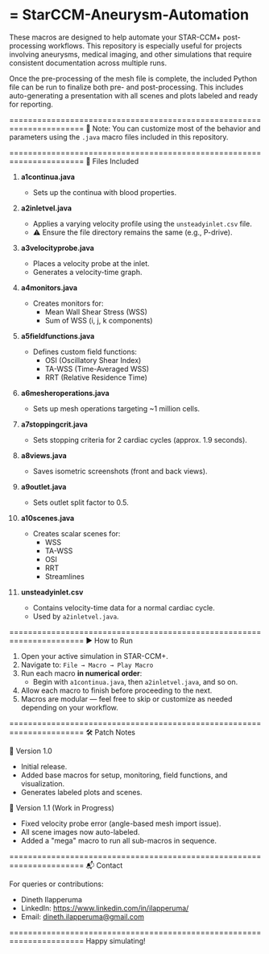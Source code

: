 =
StarCCM-Aneurysm-Automation
=

These macros are designed to help automate your STAR-CCM+ post-processing workflows. This repository is especially useful for projects involving aneurysms, medical imaging, and other simulations that require consistent documentation across multiple runs.

Once the pre-processing of the mesh file is complete, the included Python file can be run to finalize both pre- and post-processing. This includes auto-generating a presentation with all scenes and plots labeled and ready for reporting.

======================================================================
📌 Note:
You can customize most of the behavior and parameters using the `.java` macro files included in this repository.

======================================================================
📂 Files Included

1. **a1continua.java**
   - Sets up the continua with blood properties.
   
2. **a2inletvel.java**
   - Applies a varying velocity profile using the `unsteadyinlet.csv` file.
   - ⚠ Ensure the file directory remains the same (e.g., P-drive).

3. **a3velocityprobe.java**
   - Places a velocity probe at the inlet.
   - Generates a velocity-time graph.

4. **a4monitors.java**
   - Creates monitors for:
     - Mean Wall Shear Stress (WSS)
     - Sum of WSS (i, j, k components)

5. **a5fieldfunctions.java**
   - Defines custom field functions:
     - OSI (Oscillatory Shear Index)
     - TA-WSS (Time-Averaged WSS)
     - RRT (Relative Residence Time)

6. **a6mesheroperations.java**
   - Sets up mesh operations targeting ~1 million cells.

7. **a7stoppingcrit.java**
   - Sets stopping criteria for 2 cardiac cycles (approx. 1.9 seconds).

8. **a8views.java**
   - Saves isometric screenshots (front and back views).

9. **a9outlet.java**
   - Sets outlet split factor to 0.5.

10. **a10scenes.java**
    - Creates scalar scenes for:
      - WSS
      - TA-WSS
      - OSI
      - RRT
      - Streamlines

11. **unsteadyinlet.csv**
    - Contains velocity-time data for a normal cardiac cycle.
    - Used by `a2inletvel.java`.

======================================================================
▶️ How to Run

1. Open your active simulation in STAR-CCM+.
2. Navigate to:
   `File → Macro → Play Macro`
3. Run each macro **in numerical order**:
   - Begin with `a1continua.java`, then `a2inletvel.java`, and so on.
4. Allow each macro to finish before proceeding to the next.
5. Macros are modular — feel free to skip or customize as needed depending on your workflow.

======================================================================
🛠 Patch Notes

📌 Version 1.0
- Initial release.
- Added base macros for setup, monitoring, field functions, and visualization.
- Generates labeled plots and scenes.

📌 Version 1.1 (Work in Progress)
- Fixed velocity probe error (angle-based mesh import issue).
- All scene images now auto-labeled.
- Added a "mega" macro to run all sub-macros in sequence.

======================================================================
📬 Contact

For queries or contributions:
- Dineth Ilapperuma
- LinkedIn: https://www.linkedin.com/in/ilapperuma/
- Email: dineth.ilapperuma@gmail.com

======================================================================
Happy simulating!
